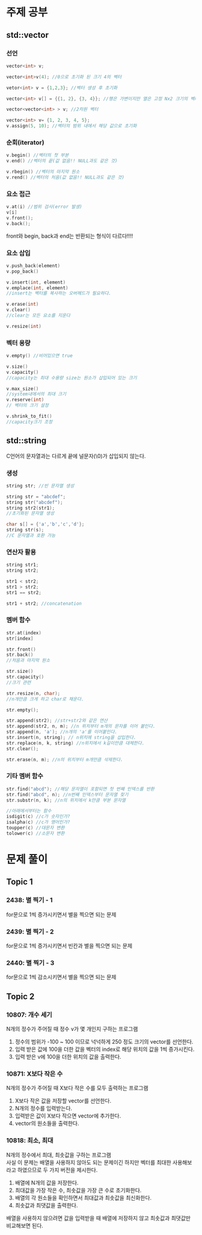 # 주제 공부

## std::vector
### 선언
```C++
vector<int> v;

vector<int>v(4); //0으로 초기화 된 크기 4의 벡터

vetor<int> v = {1,2,3}; //벡터 생성 후 초기화

vector<int> v[] = {{1, 2}, {3, 4}}; //행은 가변이지만 열은 고정 Nx2 크기의 벡터

vector<vector<int> > v; //2차원 벡터

vector<int> v= {1, 2, 3, 4, 5};
v.assign(5, 10); //벡터의 범위 내에서 해당 값으로 초기화

```

### 순회(iterator)
```C++
v.begin() //벡터의 첫 부분
v.end() //벡터의 끝(값 없음!! NULL과도 같은 것)

v.rbegin() //벡터의 마지막 원소
v.rend() //벡터의 처음(값 없음!! NULL과도 같은 것)
```

### 요소 접근
```C++
v.at(i) //범위 검사(error 발생)
v[i]
v.front();
v.back();
```
front와 begin, back과 end는 반환되는 형식이 다르다!!!!

### 요소 삽입
```C++
v.push_back(element)
v.pop_back()

v.insert(int, element)
v.emplace(int, element)
//insert는 벡터를 복사하는 오버헤드가 필요하다.

v.erase(int)
v.clear()
//clear는 모든 요소를 지운다

v.resize(int)
```

### 벡터 용량
```C++
v.empty() //비어있으면 true

v.size()
v.capacity()
//capacity는 최대 수용량 size는 원소가 삽입되어 있는 크기

v.max_size()
//system내에서의 최대 크기
v.reserve(int)
// 벡터의 크기 설정

v.shrink_to_fit()
//capacity크기 조정
```

## std::string
C언어의 문자열과는 다르게 끝에 널문자(\0)가 삽입되지 않는다.

### 생성
```C++
string str; //빈 문자열 생성

string str = "abcdef";
string str("abcdef");
string str2(str1);
//초기화된 문자열 생성

char s[] = {'a','b','c','d'};
string str(s);
//C 문자열과 호환 가능
```

### 연산자 활용
```C++
string str1;
string str2;

str1 < str2;
str1 > str2;
str1 == str2;

str1 + str2; //concatenation
```

### 멤버 함수
```C++
str.at(index)
str[index]

str.front()
str.back()
//처음과 마지막 원소

str.size()
str.capacity()
//크기 관련

str.resize(n, char);
//n개만큼 크게 하고 char로 채운다.

str.empty();

str.append(str2); //str+str2와 같은 연산
str.append(str2, n, m); //n 위치부터 m개의 문자를 이어 붙인다.
str.append(n, 'a'); //n개의 'a'를 이어붙인다.
str.insert(n, string); // n위치에 string을 삽입한다.
str.replace(n, k, string) //n위치에서 k길이만큼 대체한다.
str.clear();

str.erase(n, m); //n의 위치부터 m개만큼 삭제한다.
```

### 기타 멤버 함수
```C++
str.find("abcd"); //해당 문자열이 포함되면 첫 번째 인덱스를 반환
str.find("abcd", n); //n번째 인덱스부터 문자열 찾기
str.substr(n, k); //n의 위치에서 k만큼 부분 문자열

//아래에서부터는 함수
isdigit(c) //c가 숫자인가?
isalpha(c) //c가 영어인가?
toupper(c) //대문자 변환
tolower(c) //소문자 변환
```

# 문제 풀이

## Topic 1
### 2438: 별 찍기 - 1
for문으로 1씩 증가시키면서 별을 찍으면 되는 문제

### 2439: 별 찍기 - 2
for문으로 1씩 증가시키면서 빈칸과 별을 찍으면 되는 문제

### 2440: 별 찍기 - 3
for문으로 1씩 감소시키면서 별을 찍으면 되는 문제

## Topic 2

### 10807: 개수 세기
N개의 정수가 주어질 때 정수 v가 몇 개인지 구하는 프로그램   
1. 정수의 범위가 -100 ~ 100 이므로 넉넉하게 250 정도 크기의 vector를 선언한다.   
2. 입력 받은 값에 100을 더한 값을 벡터의 index로 해당 위치의 값을 1씩 증가시킨다.
3. 입력 받은 v에 100을 더한 위치의 값을 출력한다.

### 10871: X보다 작은 수
N개의 정수가 주어질 때 X보다 작은 수를 모두 출력하는 프로그램   
1. X보다 작은 값을 저장할 vector를 선언한다.
1. N개의 정수를 입력받는다.
3. 입력받은 값이 X보다 작으면 vector에 추가한다.
4. vector의 원소들을 출력한다.

### 10818: 최소, 최대
N개의 정수에서 최대, 최솟값을 구하는 프로그램   
사실 이 문제는 배열을 사용하지 않아도 되는 문제이긴 하지만 벡터를 최대한 사용해보라고 하였으므로 두 가지 버전을 제시한다.   
1. 배열에 N개의 값을 저장한다.
2. 최대값을 가장 작은 수, 최솟값을 가장 큰 수로 초기화한다.
3. 배열의 각 원소들을 확인하면서 최대값과 최솟값을 최신화한다.
4. 최솟값과 최댓값을 출력한다.

배열을 사용하지 않으려면 값을 입력받을 때 배열에 저장하지 않고 최솟값과 최댓값만 비교해보면 된다.